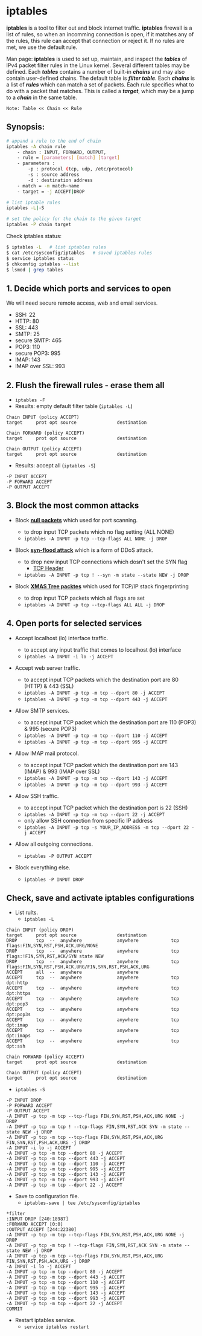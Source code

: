 # iptables
**iptables** is a tool to filter out and block internet traffic. **iptables** firewall is a list of rules, so when an incomming connection is open, if it matches any of the rules, this rule can accept that connection or reject it. If no rules are met, we use the default rule.

Man page: **iptables** is used to set up, maintain, and inspect the ***tables*** of IPv4 packet filter rules in the Linux kernel. Several different tables may be defined. Each ***tables*** contains a number of built-in ***chains*** and may also contain user-defined chains. The default table is ***filter table***. Each ***chains*** is a list of ***rules*** which can match a set of packets. Each rule specifies what to do with a packet that matches. This is called a ***target***, which may be a jump to a ***chain*** in the same table.

```Note: Table << Chain << Rule ```

## Synopsis:
```bash
# appand a rule to the end of chain
iptables -A chain rule
    - chain : INPUT, FORWARD, OUTPUT,
    - rule = [parameters] [match] [target]
    - parameters :
        -p : protocol (tcp, udp, /etc/protocol)
        -s : source address
        -d : destination address
    - match = -m match-name
    - target = -j ACCEPT|DROP

# list iptable rules
iptables -L|-S

# set the policy for the chain to the given target
iptables -P chain target
```

Check iptables status:
```bash
$ iptables -L   # list iptables rules
$ cat /etc/sysconfig/iptables   # saved iptables rules
$ service iptables status
$ chkconfig iptables --list
$ lsmod | grep tables
```


## 1. Decide which ports and services to open
We will need secure remote access, web and email services.
- SSH: 22
- HTTP: 80
- SSL: 443
- SMTP: 25
- secure SMTP: 465
- POP3: 110
- secure POP3: 995
- IMAP: 143
- IMAP over SSL: 993

## 2. Flush the firewall rules - erase them all
- ```iptables -F```
- Results: empty default filter table (```iptables -L```)
```
Chain INPUT (policy ACCEPT)
target     prot opt source               destination         

Chain FORWARD (policy ACCEPT)
target     prot opt source               destination         

Chain OUTPUT (policy ACCEPT)
target     prot opt source               destination  
```
- Results: accept all (```iptables -S```)
```
-P INPUT ACCEPT
-P FORWARD ACCEPT
-P OUTPUT ACCEPT
```

## 3. Block the most common attacks
- Block **[null packets](https://ddos-guard.net/en/terminology/attack_type/tcp-null-attack)** which used for port scanning.
  - to drop input TCP packets which no flag setting (ALL NONE)
  - ```iptables -A INPUT -p tcp --tcp-flags ALL NONE -j DROP``` 
  
- Block **[syn-flood attack](https://en.wikipedia.org/wiki/SYN_flood)** which is a form of DDoS attack.
  - to drop new input TCP connections which dosn't set the SYN flag
    - [TCP Header](https://en.wikipedia.org/wiki/Transmission_Control_Protocol#Connection_establishment)
  - ```iptables -A INPUT -p tcp ! --syn -m state --state NEW -j DROP```
  
- Block **[XMAS Tree packtes](https://en.wikipedia.org/wiki/Christmas_tree_packet)** which used for TCP/IP stack fingerprinting
  - to drop input TCP packets which all flags are set
  - ```iptables -A INPUT -p tcp --tcp-flags ALL ALL -j DROP```

## 4. Open ports for selected services
- Accept localhost (lo) interface traffic.
  - to accept any input traffic that comes to localhost (lo) interface
  - ```iptables -A INPUT -i lo -j ACCEPT```
  
- Accept web server traffic.
  - to accept input TCP packets which the destination port are 80 (HTTP) & 443 (SSL)
  - ```iptables -A INPUT -p tcp -m tcp --dport 80 -j ACCEPT```
  - ```iptables -A INPUT -p tcp -m tcp --dport 443 -j ACCEPT```

- Allow SMTP services.
  - to accept input TCP packet which the destination port are 110 (POP3) & 995 (secure POP3)
  - ```iptables -A INPUT -p tcp -m tcp --dport 110 -j ACCEPT```
  - ```iptables -A INPUT -p tcp -m tcp --dport 995 -j ACCEPT```

- Allow IMAP mail protocol.
  - to accept input TCP packet which the destination port are 143 (IMAP) & 993 (IMAP over SSL)
  - ```iptables -A INPUT -p tcp -m tcp --dport 143 -j ACCEPT```
  - ```iptables -A INPUT -p tcp -m tcp --dport 993 -j ACCEPT```

- Allow SSH traffic.
  - to accept input TCP packet which the destination port is 22 (SSH)
  - ```iptables -A INPUT -p tcp -m tcp --dport 22 -j ACCEPT```
  - only allow SSH connection from specific IP address
  - ```iptables -A INPUT -p tcp -s YOUR_IP_ADDRESS -m tcp --dport 22 -j ACCEPT```

- Allow all outgoing connections.
  - ```iptables -P OUTPUT ACCEPT```

- Block everything else.
  - ```iptables -P INPUT DROP```

## Check, save and activate iptables configurations
- List rults.
  - ```iptables -L```
```
Chain INPUT (policy DROP)
target     prot opt source               destination         
DROP       tcp  --  anywhere             anywhere            tcp flags:FIN,SYN,RST,PSH,ACK,URG/NONE 
DROP       tcp  --  anywhere             anywhere            tcp flags:!FIN,SYN,RST,ACK/SYN state NEW 
DROP       tcp  --  anywhere             anywhere            tcp flags:FIN,SYN,RST,PSH,ACK,URG/FIN,SYN,RST,PSH,ACK,URG 
ACCEPT     all  --  anywhere             anywhere            
ACCEPT     tcp  --  anywhere             anywhere            tcp dpt:http 
ACCEPT     tcp  --  anywhere             anywhere            tcp dpt:https 
ACCEPT     tcp  --  anywhere             anywhere            tcp dpt:pop3 
ACCEPT     tcp  --  anywhere             anywhere            tcp dpt:pop3s 
ACCEPT     tcp  --  anywhere             anywhere            tcp dpt:imap 
ACCEPT     tcp  --  anywhere             anywhere            tcp dpt:imaps 
ACCEPT     tcp  --  anywhere             anywhere            tcp dpt:ssh 

Chain FORWARD (policy ACCEPT)
target     prot opt source               destination         

Chain OUTPUT (policy ACCEPT)
target     prot opt source               destination 
```

  - ```iptables -S```
```
-P INPUT DROP
-P FORWARD ACCEPT
-P OUTPUT ACCEPT
-A INPUT -p tcp -m tcp --tcp-flags FIN,SYN,RST,PSH,ACK,URG NONE -j DROP 
-A INPUT -p tcp -m tcp ! --tcp-flags FIN,SYN,RST,ACK SYN -m state --state NEW -j DROP 
-A INPUT -p tcp -m tcp --tcp-flags FIN,SYN,RST,PSH,ACK,URG FIN,SYN,RST,PSH,ACK,URG -j DROP 
-A INPUT -i lo -j ACCEPT 
-A INPUT -p tcp -m tcp --dport 80 -j ACCEPT 
-A INPUT -p tcp -m tcp --dport 443 -j ACCEPT 
-A INPUT -p tcp -m tcp --dport 110 -j ACCEPT 
-A INPUT -p tcp -m tcp --dport 995 -j ACCEPT 
-A INPUT -p tcp -m tcp --dport 143 -j ACCEPT 
-A INPUT -p tcp -m tcp --dport 993 -j ACCEPT 
-A INPUT -p tcp -m tcp --dport 22 -j ACCEPT 
```

- Save to configuration file.
  - ```iptables-save | tee /etc/sysconfig/iptables```
```
*filter
:INPUT DROP [240:18987]
:FORWARD ACCEPT [0:0]
:OUTPUT ACCEPT [244:22380]
-A INPUT -p tcp -m tcp --tcp-flags FIN,SYN,RST,PSH,ACK,URG NONE -j DROP 
-A INPUT -p tcp -m tcp ! --tcp-flags FIN,SYN,RST,ACK SYN -m state --state NEW -j DROP 
-A INPUT -p tcp -m tcp --tcp-flags FIN,SYN,RST,PSH,ACK,URG FIN,SYN,RST,PSH,ACK,URG -j DROP 
-A INPUT -i lo -j ACCEPT 
-A INPUT -p tcp -m tcp --dport 80 -j ACCEPT 
-A INPUT -p tcp -m tcp --dport 443 -j ACCEPT 
-A INPUT -p tcp -m tcp --dport 110 -j ACCEPT 
-A INPUT -p tcp -m tcp --dport 995 -j ACCEPT 
-A INPUT -p tcp -m tcp --dport 143 -j ACCEPT 
-A INPUT -p tcp -m tcp --dport 993 -j ACCEPT 
-A INPUT -p tcp -m tcp --dport 22 -j ACCEPT 
COMMIT
```

- Restart iptables service.
  - ```service iptables restart```

